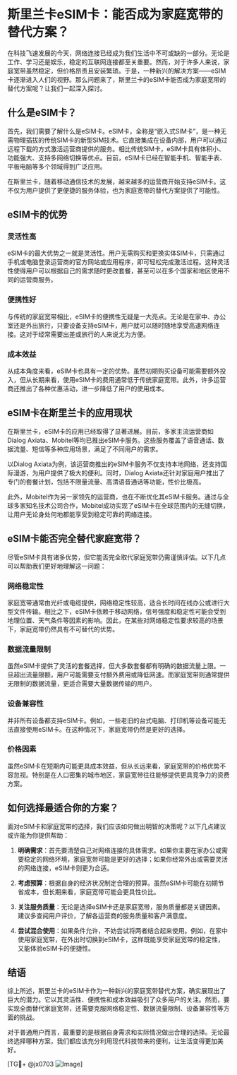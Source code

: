 # 斯里兰卡eSIM卡：能否成为家庭宽带的替代方案？

在科技飞速发展的今天，网络连接已经成为我们生活中不可或缺的一部分。无论是工作、学习还是娱乐，稳定的互联网连接都至关重要。然而，对于许多人来说，家庭宽带虽然稳定，但价格昂贵且安装繁琐。于是，一种新兴的解决方案——eSIM卡逐渐进入人们的视野。那么问题来了，斯里兰卡的eSIM卡能否成为家庭宽带的替代方案呢？让我们一起深入探讨。

## 什么是eSIM卡？

首先，我们需要了解什么是eSIM卡。eSIM卡，全称是“嵌入式SIM卡”，是一种无需物理插拔的传统SIM卡的新型SIM技术。它直接集成在设备内部，用户可以通过远程下载的方式激活运营商提供的服务。相比传统SIM卡，eSIM卡具有体积小、功能强大、支持多网络切换等优点。目前，eSIM卡已经在智能手机、智能手表、平板电脑等多个领域得到广泛应用。

在斯里兰卡，随着移动通信技术的发展，越来越多的运营商开始支持eSIM卡。这不仅为用户提供了更便捷的服务体验，也为家庭宽带的替代方案提供了可能性。

## eSIM卡的优势

### 灵活性高

eSIM卡的最大优势之一就是灵活性。用户无需购买和更换实体SIM卡，只需通过手机或电脑登录运营商的官方网站或应用程序，即可轻松完成激活过程。这种灵活性使得用户可以根据自己的需求随时更改套餐，甚至可以在多个国家和地区使用不同的运营商服务。

### 便携性好

与传统的家庭宽带相比，eSIM卡的便携性无疑是一大亮点。无论是在家中、办公室还是外出旅行，只要设备支持eSIM卡，用户就可以随时随地享受高速网络连接。这对于经常需要出差或旅行的人来说尤为方便。

### 成本效益

从成本角度来看，eSIM卡也具有一定的优势。虽然初期购买设备可能需要额外投入，但从长期来看，使用eSIM卡的费用通常低于传统家庭宽带。此外，许多运营商还推出了各种优惠活动，进一步降低了用户的使用成本。

## eSIM卡在斯里兰卡的应用现状

在斯里兰卡，eSIM卡的应用已经取得了显著进展。目前，多家主流运营商如Dialog Axiata、Mobitel等均已推出eSIM卡服务。这些服务覆盖了语音通话、数据流量、短信等多种应用场景，满足了不同用户的需求。

以Dialog Axiata为例，该运营商推出的eSIM卡服务不仅支持本地网络，还支持国际漫游，为用户提供了极大的便利。同时，Dialog Axiata还针对家庭用户推出了专门的套餐计划，包括不限量流量、高清语音通话等功能，性价比极高。

此外，Mobitel作为另一家领先的运营商，也在不断优化其eSIM卡服务。通过与全球多家知名技术公司合作，Mobitel成功实现了eSIM卡在全球范围内的无缝切换，让用户无论身处何地都能享受到稳定可靠的网络连接。

## eSIM卡能否完全替代家庭宽带？

尽管eSIM卡具有诸多优势，但它能否完全取代家庭宽带仍需谨慎评估。以下几点可以帮助我们更好地理解这一问题：

### 网络稳定性

家庭宽带通常由光纤或电缆提供，网络稳定性较高，适合长时间在线办公或进行大型文件传输。相比之下，eSIM卡依赖于移动网络，信号强度和稳定性可能会受到地理位置、天气条件等因素的影响。因此，在某些对网络稳定性要求较高的场景下，家庭宽带仍然具有不可替代的优势。

### 数据流量限制

虽然eSIM卡提供了灵活的套餐选择，但大多数套餐都有明确的数据流量上限。一旦超出流量限额，用户可能需要支付额外费用或降低网速。而家庭宽带则通常提供无限制的数据流量，更适合需要大量数据传输的用户。

### 设备兼容性

并非所有设备都支持eSIM卡。例如，一些老旧的台式电脑、打印机等设备可能无法直接使用eSIM卡。在这种情况下，家庭宽带仍然是更好的选择。

### 价格因素

虽然eSIM卡在短期内可能更具成本效益，但从长远来看，家庭宽带的价格优势不容忽视。特别是在人口密集的城市地区，家庭宽带往往能够提供更具竞争力的资费方案。

## 如何选择最适合你的方案？

面对eSIM卡和家庭宽带的选择，我们应该如何做出明智的决策呢？以下几点建议或许能为你提供帮助：

1. **明确需求**：首先要清楚自己对网络连接的具体需求。如果你主要在家办公或需要稳定的网络环境，家庭宽带可能是更好的选择；如果你经常外出或需要灵活的网络连接，eSIM卡则更为合适。

2. **考虑预算**：根据自身的经济状况制定合理的预算。虽然eSIM卡可能在初期节省成本，但长期来看，家庭宽带可能会更具性价比。

3. **关注服务质量**：无论是选择eSIM卡还是家庭宽带，服务质量都是关键因素。建议多查阅用户评价，了解各运营商的服务质量和客户满意度。

4. **尝试混合使用**：如果条件允许，不妨尝试将两者结合起来使用。例如，在家中使用家庭宽带，在外出时切换到eSIM卡，这样既能享受家庭宽带的稳定性，又能体验eSIM卡的便捷性。

## 结语

综上所述，斯里兰卡的eSIM卡作为一种新兴的家庭宽带替代方案，确实展现出了巨大的潜力。它以其灵活性、便携性和成本效益吸引了众多用户的关注。然而，要实现全面替代家庭宽带，还需要克服网络稳定性、数据流量限制、设备兼容性等方面的挑战。

对于普通用户而言，最重要的是根据自身需求和实际情况做出合理的选择。无论最终选择哪种方案，我们都应该充分利用现代科技带来的便利，让生活变得更加美好。

[TG💪+ @jx0703 ![Image](https://github.com/user-attachments/assets/dbca1d08-cadb-493c-b0ec-ad6f7a83f270)]
